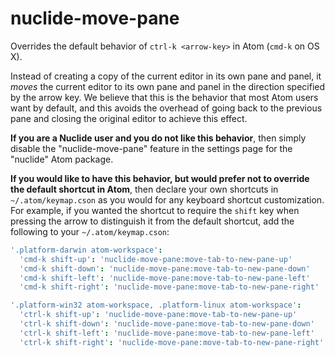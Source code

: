 # nuclide-move-pane

Overrides the default behavior of `ctrl-k <arrow-key>` in Atom (`cmd-k` on OS X).

Instead of creating a copy of the current editor in its own pane and panel,
it *moves* the current editor to its own pane and panel in the direction specified by the arrow key.
We believe that this is the behavior that most Atom users want by default,
and this avoids the overhead of going back to the previous pane and
closing the original editor to achieve this effect.

**If you are a Nuclide user and you do not like this behavior**, then simply disable the
"nuclide-move-pane" feature in the settings page for the "nuclide" Atom package.

**If you would like to have this behavior, but would prefer not to override the default shortcut in
Atom**, then declare your own shortcuts in `~/.atom/keymap.cson` as you would for any keyboard
shortcut customization. For example, if you wanted the shortcut to require the `shift` key when
pressing the arrow to distinguish it from the default shortcut, add the following to your
`~/.atom/keymap.cson`:

```coffee
'.platform-darwin atom-workspace':
  'cmd-k shift-up': 'nuclide-move-pane:move-tab-to-new-pane-up'
  'cmd-k shift-down': 'nuclide-move-pane:move-tab-to-new-pane-down'
  'cmd-k shift-left': 'nuclide-move-pane:move-tab-to-new-pane-left'
  'cmd-k shift-right': 'nuclide-move-pane:move-tab-to-new-pane-right'

'.platform-win32 atom-workspace, .platform-linux atom-workspace':
  'ctrl-k shift-up': 'nuclide-move-pane:move-tab-to-new-pane-up'
  'ctrl-k shift-down': 'nuclide-move-pane:move-tab-to-new-pane-down'
  'ctrl-k shift-left': 'nuclide-move-pane:move-tab-to-new-pane-left'
  'ctrl-k shift-right': 'nuclide-move-pane:move-tab-to-new-pane-right'
```
